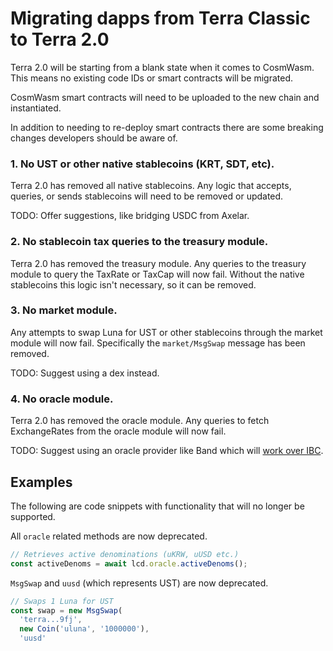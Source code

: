 # Migrating dapps from Terra Classic to Terra 2.0

Terra 2.0 will be starting from a blank state when it comes to CosmWasm. This means no existing code IDs or smart contracts will be migrated.

CosmWasm smart contracts will need to be uploaded to the new chain and instantiated.

In addition to needing to re-deploy smart contracts there are some breaking changes developers should be aware of.

### 1. No UST or other native stablecoins (KRT, SDT, etc).

Terra 2.0 has removed all native stablecoins. Any logic that accepts, queries, or sends stablecoins will need to be removed or updated.

TODO: Offer suggestions, like bridging USDC from Axelar.

### 2. No stablecoin tax queries to the treasury module.

Terra 2.0 has removed the treasury module. Any queries to the treasury module to query the TaxRate or TaxCap will now fail. Without the native stablecoins this logic isn't necessary, so it can be removed.

### 3. No market module.

Any attempts to swap Luna for UST or other stablecoins through the market module will now fail. Specifically the `market/MsgSwap` message has been removed.

TODO: Suggest using a dex instead.

### 4. No oracle module.

Terra 2.0 has removed the oracle module. Any queries to fetch ExchangeRates from the oracle module will now fail.

TODO: Suggest using an oracle provider like Band which will [work over IBC](https://docs.bandchain.org/client-library/protocol-buffers/oracle-module.html).

## Examples

The following are code snippets with functionality that will no longer be supported.

All `oracle` related methods are now deprecated.

```ts
// Retrieves active denominations (uKRW, uUSD etc.)
const activeDenoms = await lcd.oracle.activeDenoms();
```

`MsgSwap` and `uusd` (which represents UST) are now deprecated.

```ts
// Swaps 1 Luna for UST
const swap = new MsgSwap(
  'terra...9fj',
  new Coin('uluna', '1000000'),
  'uusd'
```
